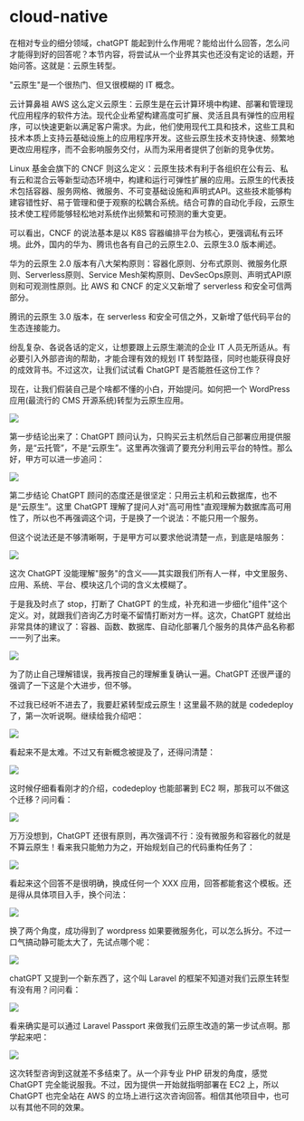 # cloud-native

在相对专业的细分领域，chatGPT 能起到什么作用呢？能给出什么回答，怎么问才能得到好的回答呢？本节内容，将尝试从一个业界其实也还没有定论的话题，开始问答。这就是：云原生转型。

"云原生"是一个很热门、但又很模糊的 IT 概念。

云计算鼻祖 AWS 这么定义云原生：云原生是在云计算环境中构建、部署和管理现代应用程序的软件方法。现代企业希望构建高度可扩展、灵活且具有弹性的应用程序，可以快速更新以满足客户需求。为此，他们使用现代工具和技术，这些工具和技术本质上支持云基础设施上的应用程序开发。这些云原生技术支持快速、频繁地更改应用程序，而不会影响服务交付，从而为采用者提供了创新的竞争优势。

Linux 基金会旗下的 CNCF 则这么定义：云原生技术有利于各组织在公有云、私有云和混合云等新型动态环境中，构建和运行可弹性扩展的应用。云原生的代表技术包括容器、服务网格、微服务、不可变基础设施和声明式API。这些技术能够构建容错性好、易于管理和便于观察的松耦合系统。结合可靠的自动化手段，云原生技术使工程师能够轻松地对系统作出频繁和可预测的重大变更。

可以看出，CNCF 的说法基本是以 K8S 容器编排平台为核心，更强调私有云环境。此外，国内的华为、腾讯也各有自己的云原生2.0、云原生3.0 版本阐述。

华为的云原生 2.0 版本有八大架构原则：容器化原则、分布式原则、微服务化原则、Serverless原则、Service Mesh架构原则、DevSecOps原则、声明式API原则和可观测性原则。比 AWS 和 CNCF 的定义又新增了 serverless 和安全可信两部分。

腾讯的云原生 3.0 版本，在 serverless 和安全可信之外，又新增了低代码平台的生态连接能力。

纷乱复杂、各说各话的定义，让想要跟上云原生潮流的企业 IT 人员无所适从。有必要引入外部咨询的帮助，才能合理有效的规划 IT 转型路径，同时也能获得良好的成效背书。不过这次，让我们试试看 ChatGPT 是否能胜任这份工作？

现在，让我们假装自己是个啥都不懂的小白，开始提问。如何把一个 WordPress 应用(最流行的 CMS 开源系统)转型为云原生应用。

![](/images/awesome/cloudnative-1.png)

第一步结论出来了：ChatGPT 顾问认为，只购买云主机然后自己部署应用提供服务，是“云托管”，不是“云原生”。这里再次强调了要充分利用云平台的特性。那么好，甲方可以进一步追问：

![](/images/awesome/cloudnative-2.png)

第二步结论 ChatGPT 顾问的态度还是很坚定：只用云主机和云数据库，也不是“云原生”。这里 ChatGPT 理解了提问人对"高可用性"直观理解为数据库高可用性了，所以也不再强调这个词，于是换了一个说法：不能只用一个服务。

但这个说法还是不够清晰啊，于是甲方可以要求他说清楚一点，到底是啥服务：

![](/images/awesome/cloudnative-3.png)

这次 ChatGPT 没能理解"服务"的含义——其实跟我们所有人一样，中文里服务、应用、系统、平台、模块这几个词的含义太模糊了。

于是我及时点了 stop，打断了 ChatGPT 的生成，补充和进一步细化"组件"这个定义。对，就跟我们咨询乙方时毫不留情打断对方一样。这次，ChatGPT 就给出非常具体的建议了：容器、函数、数据库、自动化部署几个服务的具体产品名称都一一列了出来。

![](/images/awesome/cloudnative-4.png)

为了防止自己理解错误，我再按自己的理解重复确认一遍。ChatGPT 还很严谨的强调了一下这是个大进步，但不够。

不过我已经听不进去了，我要赶紧转型成云原生！这里最不熟的就是 codedeploy 了，第一次听说啊。继续给我介绍吧：

![](/images/awesome/cloudnative-5.png)

看起来不是太难。不过又有新概念被提及了，还得问清楚：

![](/images/awesome/cloudnative-6.png)

这时候仔细看看刚才的介绍，codedeploy 也能部署到 EC2 啊，那我可以不做这个迁移？问问看：

![](/images/awesome/cloudnative-7.png)

万万没想到，ChatGPT 还很有原则，再次强调不行：没有微服务和容器化的就是不算云原生！看来我只能勉力为之，开始规划自己的代码重构任务了：

![](/images/awesome/cloudnative-8.png)

看起来这个回答不是很明确，换成任何一个 XXX 应用，回答都能套这个模板。还是得从具体项目入手，换个问法：

![](/images/awesome/cloudnative-9.png)

换了两个角度，成功得到了 wordpress 如果要微服务化，可以怎么拆分。不过一口气搞动静可能太大了，先试点哪个呢：

![](/images/awesome/cloudnative-10.png)

chatGPT 又提到一个新东西了，这个叫 Laravel 的框架不知道对我们云原生转型有没有用？问问看：

![](/images/awesome/cloudnative-11.png)

看来确实是可以通过 Laravel Passport 来做我们云原生改造的第一步试点啊。那学起来吧：

![](/images/awesome/cloudnative-12.png)

这次转型咨询到这就差不多结束了。从一个非专业 PHP 研发的角度，感觉 ChatGPT 完全能说服我。不过，因为提供一开始就指明部署在 EC2 上，所以 ChatGPT 也完全站在 AWS 的立场上进行这次咨询回答。相信其他项目中，也可以有其他不同的效果。


